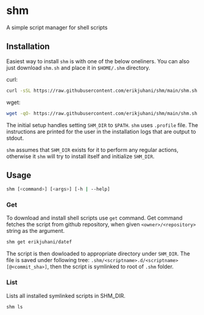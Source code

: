 # shm

A simple script manager for shell scripts

## Installation

Easiest way to install `shm` is with one of the below oneliners. You can also
just download `shm.sh` and place it in `$HOME/.shm` directory.

curl:

```sh
curl -sSL https://raw.githubusercontent.com/erikjuhani/shm/main/shm.sh | sh
```

wget:

```sh
wget -qO- https://raw.githubusercontent.com/erikjuhani/shm/main/shm.sh | sh
```

The initial setup handles setting `SHM_DIR` to `$PATH`. `shm` uses `.profile`
file. The instructions are printed for the user in the installation logs that
are output to stdout.

`shm` assumes that `SHM_DIR` exists for it to perform any regular actions,
otherwise it `shm` will try to install itself and initialize `SHM_DIR`.

## Usage

```sh
shm [<command>] [<args>] [-h | --help]
```

### Get

To download and install shell scripts use `get` command. Get command fetches
the script from github repository, when given `<owner>/<repository>` string as
the argument.

```sh
shm get erikjuhani/datef
```

The script is then dowloaded to appropriate directory under `SHM_DIR`. The file
is saved under following tree: `.shm/<scriptname>.d/<scriptname>[@<commit_sha>]`,
then the script is symlinked to root of `.shm` folder.

### List

Lists all installed symlinked scripts in SHM_DIR.

```sh
shm ls
```
